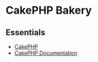 # CakePHP Bakery

## Essentials
* [CakePHP](https://cakephp.org/)
* [CakePHP Documentation](https://book.cakephp.org/3.0/en/index.html)
